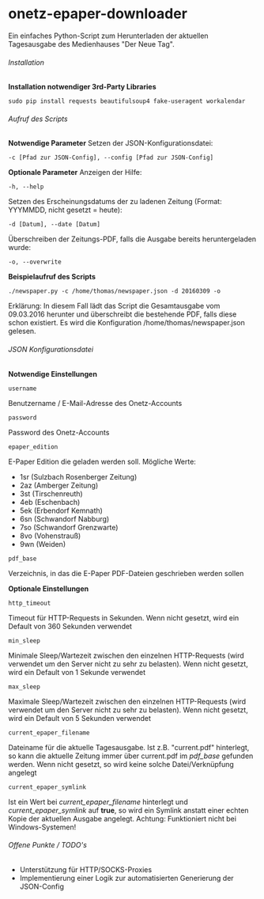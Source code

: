 # onetz-epaper-downloader
Ein einfaches Python-Script zum Herunterladen der aktuellen Tagesausgabe des Medienhauses "Der Neue Tag".

###### Installation
**Installation notwendiger 3rd-Party Libraries**
```
sudo pip install requests beautifulsoup4 fake-useragent workalendar
```

###### Aufruf des Scripts
**Notwendige Parameter**
Setzen der JSON-Konfigurationsdatei:
```
-c [Pfad zur JSON-Config], --config [Pfad zur JSON-Config]
```

**Optionale Parameter**
Anzeigen der Hilfe:
```
-h, --help
```
Setzen des Erscheinungsdatums der zu ladenen Zeitung (Format: YYYMMDD, nicht gesetzt = heute):
```
-d [Datum], --date [Datum]
```
Überschreiben der Zeitungs-PDF, falls die Ausgabe bereits heruntergeladen wurde:
```
-o, --overwrite
```

**Beispielaufruf des Scripts**
```
./newspaper.py -c /home/thomas/newspaper.json -d 20160309 -o
```
Erklärung:
In diesem Fall lädt das Script die Gesamtausgabe vom 09.03.2016 herunter und überschreibt die bestehende PDF, falls diese schon existiert. Es wird die Konfiguration /home/thomas/newspaper.json gelesen.

###### JSON Konfigurationsdatei
**Notwendige Einstellungen**
```
username
```
Benutzername / E-Mail-Adresse des Onetz-Accounts
```
password
```
Password des Onetz-Accounts
```
epaper_edition
```
E-Paper Edition die geladen werden soll. Mögliche Werte:
* 1sr (Sulzbach Rosenberger Zeitung)
* 2az (Amberger Zeitung)
* 3st (Tirschenreuth)
* 4eb (Eschenbach)
* 5ek (Erbendorf Kemnath)
* 6sn (Schwandorf Nabburg)
* 7so (Schwandorf Grenzwarte)
* 8vo (Vohenstrauß)
* 9wn (Weiden)
```
pdf_base
```
Verzeichnis, in das die E-Paper PDF-Dateien geschrieben werden sollen

**Optionale Einstellungen**
```
http_timeout
```
Timeout für HTTP-Requests in Sekunden. Wenn nicht gesetzt, wird ein Default von 360 Sekunden verwendet
```
min_sleep
```
Minimale Sleep/Wartezeit zwischen den einzelnen HTTP-Requests (wird verwendet um den Server nicht zu sehr zu belasten). Wenn nicht gesetzt, wird ein Default von 1 Sekunde verwendet
```
max_sleep
```
Maximale Sleep/Wartezeit zwischen den einzelnen HTTP-Requests (wird verwendet um den Server nicht zu sehr zu belasten). Wenn nicht gesetzt, wird ein Default von 5 Sekunden verwendet
```
current_epaper_filename
```
Dateiname für die aktuelle Tagesausgabe. Ist z.B. "current.pdf" hinterlegt, so kann die aktuelle Zeitung immer über current.pdf im *pdf_base* gefunden werden. Wenn nicht gesetzt, so wird keine solche Datei/Verknüpfung angelegt
```
current_epaper_symlink
```
Ist ein Wert bei *current_epaper_filename* hinterlegt und *current_epaper_symlink* auf **true**, so wird ein Symlink anstatt einer echten Kopie der aktuellen Ausgabe angelegt. Achtung: Funktioniert nicht bei Windows-Systemen!

###### Offene Punkte / TODO's
- Unterstützung für HTTP/SOCKS-Proxies
- Implementierung einer Logik zur automatisierten Generierung der JSON-Config
